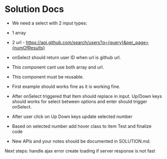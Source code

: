 # Solution Docs

+ We need a select with 2 input types:
+	1 array
+	2 url - https://api.github.com/search/users?q={query}&per_page={numOfResults} 

+ onSelect should return user ID when url is github url.
+ This component cant use both array and url.
+ This component must be reusable.
+ First example should works fine as it is working fine.
+ After onSelect triggered that Item should replace in input.
Up/Down keys should works for select between options and enter should trigger onSelect.
+	After user click on Up Down keys update selected number
+	Based on selected number add hover class to item
	Test and finalize code 


+ New APIs and your notes should be documented in SOLUTION.md.

Next steps:
	handle ajax error 
	create loading if server response is not fast
